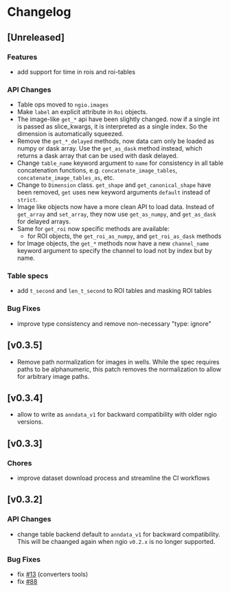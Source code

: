 # Changelog


## [Unreleased]

### Features

- add support for time in rois and roi-tables

### API Changes

- Table ops moved to `ngio.images`
- Make `label` an explicit attribute in `Roi` objects.
- The image-like `get_*` api have been slightly changed.
  now if a single int is passed as slice_kwargs, it is interpreted as a single index. So the dimension is automatically squeezed.
- Remove the `get_*_delayed` methods, now data cam only be loaded as numpy or dask array.
  Use the `get_as_dask` method instead, which returns a dask array that can be used with dask delayed.
- Change `table_name` keyword argument to `name` for consistency in all table concatenation functions, e.g. `concatenate_image_tables`, `concatenate_image_tables_as`, etc.
- Change to `Dimension` class. `get_shape` and `get_canonical_shape` have been removed, `get` uses new keyword arguments `default` instead of `strict`.
- Image like objects now have a more clean API to load data. Instead of `get_array` and `set_array`, they now use `get_as_numpy`, and `get_as_dask` for delayed arrays.
- Same for `get_roi` now specific methods are available:
  - for ROI objects, the `get_roi_as_numpy`, and `get_roi_as_dask` methods
- for Image objects, the `get_*` methods now have a new `channel_name` keyword argument to specify the channel to load not by index but by name.

### Table specs

- add `t_second` and `len_t_second` to ROI tables and masking ROI tables

### Bug Fixes

- improve type consistency and remove non-necessary "type: ignore"

## [v0.3.5]

- Remove path normalization for images in wells. While the spec requires paths to be alphanumeric, this patch removes the normalization to allow for arbitrary image paths.

## [v0.3.4]

- allow to write as `anndata_v1` for backward compatibility with older ngio versions.

## [v0.3.3]

### Chores

- improve dataset download process and streamline the CI workflows

## [v0.3.2]

### API Changes

- change table backend default to `anndata_v1` for backward compatibility. This will be chaanged again when ngio `v0.2.x` is no longer supported.

### Bug Fixes

- fix [#13](https://github.com/BioVisionCenter/fractal-converters-tools/issues/13) (converters tools)
- fix [#88](https://github.com/BioVisionCenter/ngio/issues/88)
